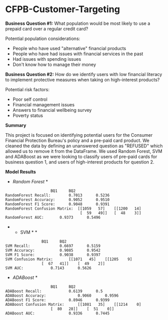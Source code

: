 # CFPB-Customer-Targeting

**Business Question #1:** 
What population would be most likely to use a prepaid card over a regular credit card?

Potential population considerations:
- People who have used "alternative" financial products
- People who have had issues with financial services in the past
- Had issues with spending issues
- Don't know how to manage their money

**Business Question #2:**
How do we identify users with low financial literacy to implement protective measures when taking on high-interest products?

Potential risk factors:
- Poor self control
- Financial management issues
- Answers to financial wellbeing survey
- Poverty status

**Summary**

This project is focused on identifying potential users for the Consumer Financial Protection Bureau's policy and a pre-paid card product. We cleaned the data by defining an unanswered question as "REFUSED" which allowed us to remove it from the DataFrame. We used Random Forest, SVM and ADABoost as we were looking to classify users of pre-paid cards for business question 1, and users of high-interest products for question 2. 

**Model Results**

* *Random Forest* *
```
			        BQ1		BQ2
RandomForest Recall:  		0.7013		0.5236                	
RandomForest Accuracy: 		0.9052		0.9510             	
RandomForest F1 Score:  	0.9048		0.9391            	
RandomForest Confusion Matrix:	[[1059   57]	[[1200   14]
                                 [  59   49]]	[  48    3]]
RandomForest AUC:  		0.9373		0.5496
```
* * SVM * *
```
			 	BQ1		BQ2
SVM Recall:  			0.6697		0.5159		
SVM Accuracy: 			0.9085		0.9542 			
SVM F1 Score: 			0.9038		0.9397 			
SVM Confusion Matrix:		[[1071   45]    [[1205    9]
 				[  67   41]]	[  49    2]]
SVM AUC: 			0.7143		0.5626
```
* *ADABoost* *
```
					BQ1		BQ2
ADABoost Recall: 			0.6139		0.5			
ADABoost Accuracy:  			0.9060 		0.9596			
ADABoost F1 Score: 			0.8946		0.9399 			
ADABoost Confusion Matrix: 		[[1081   35]	[[1214    0]
 					[  80   28]]	[  51    0]]
ADABoost AUC: 				0.9336    	0.7445
```





